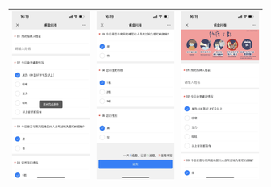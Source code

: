 | ![1](images/1.jpg) | ![2](images/2.jpg) | ![3](images/3.png) |
| ----------------- | ------------------ | ------------------ |


